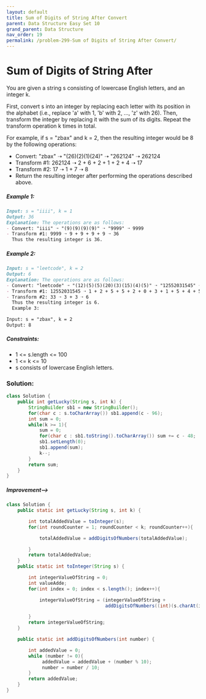 ```yaml
---
layout: default
title: Sum of Digits of String After Convert
parent: Data Structure Easy Set 10
grand_parent: Data Structure
nav_order: 19
permalink: /problem-299-Sum of Digits of String After Convert/
---
```

# Sum of Digits of String After 
You are given a string s consisting of lowercase English letters, and an integer k.

First, convert s into an integer by replacing each letter with its position in the alphabet (i.e., replace 'a' with 1, 'b' with 2, ..., 'z' with 26). Then, transform the integer by replacing it with the sum of its digits. Repeat the transform operation k times in total.

For example, if s = "zbax" and k = 2, then the resulting integer would be 8 by the following operations:

* Convert: "zbax" ➝ "(26)(2)(1)(24)" ➝ "262124" ➝ 262124
* Transform #1: 262124 ➝ 2 + 6 + 2 + 1 + 2 + 4 ➝ 17
* Transform #2: 17 ➝ 1 + 7 ➝ 8
* Return the resulting integer after performing the operations described above.

##### Example 1:
```markdown
Input: s = "iiii", k = 1
Output: 36
Explanation: The operations are as follows:
- Convert: "iiii" ➝ "(9)(9)(9)(9)" ➝ "9999" ➝ 9999
- Transform #1: 9999 ➝ 9 + 9 + 9 + 9 ➝ 36
  Thus the resulting integer is 36.
```
##### Example 2:
```markdown
Input: s = "leetcode", k = 2
Output: 6
Explanation: The operations are as follows:
- Convert: "leetcode" ➝ "(12)(5)(5)(20)(3)(15)(4)(5)" ➝ "12552031545" ➝ 12552031545
- Transform #1: 12552031545 ➝ 1 + 2 + 5 + 5 + 2 + 0 + 3 + 1 + 5 + 4 + 5 ➝ 33
- Transform #2: 33 ➝ 3 + 3 ➝ 6
  Thus the resulting integer is 6.
  Example 3:

Input: s = "zbax", k = 2
Output: 8
```
##### Constraints:
* 1 <= s.length <= 100
* 1 <= k <= 10
* s consists of lowercase English letters.

### Solution:
```java
class Solution {
    public int getLucky(String s, int k) {
        StringBuilder sb1 = new StringBuilder();
        for(char c : s.toCharArray()) sb1.append(c - 96);
        int sum = 0;
        while(k >= 1){
            sum = 0;
            for(char c : sb1.toString().toCharArray()) sum += c - 48;
            sb1.setLength(0);
            sb1.append(sum);
            k--;
        }
        return sum;
    }
}
```

##### Improvement-->
```java
class Solution {
    public static int getLucky(String s, int k) {

        int totalAddedValue = toInteger(s);
        for(int roundCounter = 1; roundCounter < k; roundCounter++){

            totalAddedValue = addDigitsOfNumbers(totalAddedValue);

        }
        return totalAddedValue;
    }
    public static int toInteger(String s) {

        int integerValueOfString = 0;
        int valueAdde;
        for(int index = 0; index < s.length(); index++){

            integerValueOfString = (integerValueOfString + 
                                    addDigitsOfNumbers((int)(s.charAt(index) - 96)));

        }
        return integerValueOfString;
    }

    public static int addDigitsOfNumbers(int number) {

        int addedValue = 0;
        while (number != 0){
             addedValue = addedValue + (number % 10);
             number = number / 10;
        }
        return addedValue;
    }
}
```
